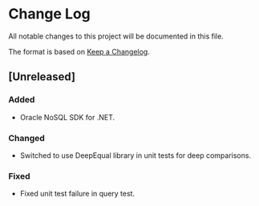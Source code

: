 # Change Log

All notable changes to this project will be documented in this file.

The format is based on [Keep a Changelog](http://keepachangelog.com/).

## [Unreleased]

### Added
- Oracle NoSQL SDK for .NET.

### Changed
- Switched to use DeepEqual library in unit tests for deep comparisons.

### Fixed
- Fixed unit test failure in query test.
